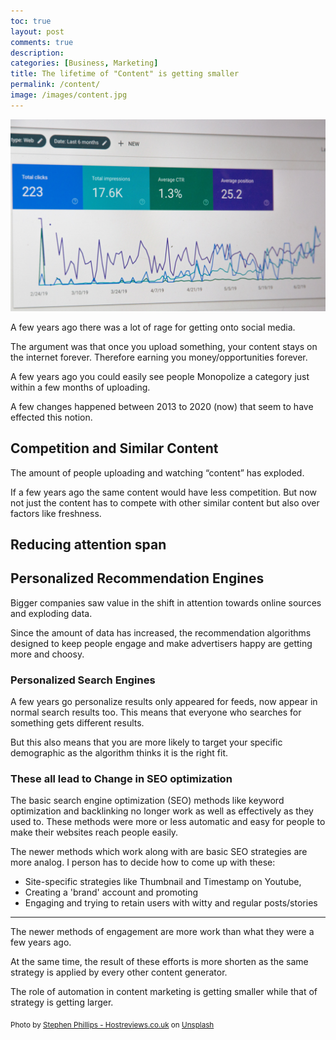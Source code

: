 ```yaml
---
toc: true
layout: post
comments: true
description:
categories: [Business, Marketing]
title: The lifetime of "Content" is getting smaller
permalink: /content/
image: /images/content.jpg
---
```

![](/images/content.jpg)

A few years ago there was a lot of rage for getting onto social media.

The argument was that once you upload something, your content stays on the internet forever. Therefore earning you money/opportunities forever.

A few years ago you could easily see people Monopolize a category just within a few months of uploading.

A few changes happened between 2013 to 2020 (now) that seem to have effected this notion.

## Competition and Similar Content
The amount of people uploading and watching “content” has exploded.

If a few years ago the same content would have less competition. But now not just the content has to compete with other similar content but also over factors like freshness.

## Reducing attention span

## Personalized **Recommendation Engines**
Bigger companies saw value in the shift in attention towards online sources and exploding data.

Since the amount of data has increased, the recommendation algorithms designed to keep people engage and make advertisers happy are getting more and choosy.

### Personalized **Search Engines**

A few years go personalize results only appeared for feeds, now appear in normal search results too. This means that everyone who searches for something gets different results.

But this also means that you are more likely to target your specific demographic as the algorithm thinks it is the right fit.

### These all lead to **Change in SEO optimization**

The basic search engine optimization (SEO) methods like keyword optimization and backlinking no longer work as well as effectively as they used to. These methods were more or less automatic and easy for people to make their websites reach people easily.

The newer methods which work along with are basic SEO strategies are more analog. I person has to decide how to come up with these:
- Site-specific strategies like Thumbnail and Timestamp on Youtube,
- Creating a 'brand' account and promoting
- Engaging and trying to retain users with witty and regular posts/stories

***

The newer methods of engagement are more work than what they were a few years ago.

At the same time, the result of these efforts is more shorten as the same strategy is applied by every other content generator.

The role of automation in content marketing is getting smaller while that of strategy is getting larger.

<sub>Photo by <a href="https://unsplash.com/@hostreviews?utm_source=unsplash&amp;utm_medium=referral&amp;utm_content=creditCopyText">Stephen Phillips - Hostreviews.co.uk</a> on <a href="https://unsplash.com/s/photos/seo?utm_source=unsplash&amp;utm_medium=referral&amp;utm_content=creditCopyText">Unsplash</a></sub>